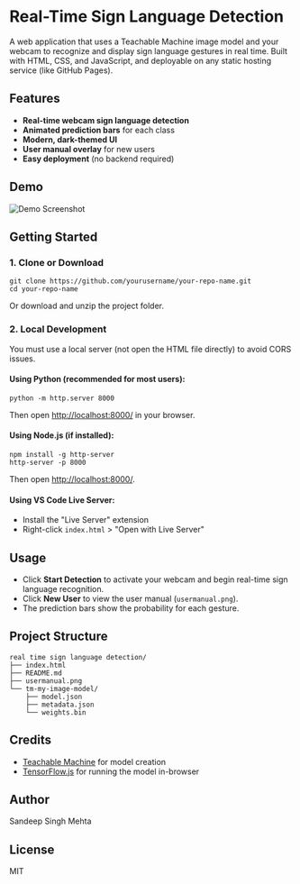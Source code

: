 # Real-Time Sign Language Detection

A web application that uses a Teachable Machine image model and your webcam to recognize and display sign language gestures in real time. Built with HTML, CSS, and JavaScript, and deployable on any static hosting service (like GitHub Pages).

## Features
- **Real-time webcam sign language detection**
- **Animated prediction bars** for each class
- **Modern, dark-themed UI**
- **User manual overlay** for new users
- **Easy deployment** (no backend required)

## Demo
![Demo Screenshot](demo.png)

## Getting Started

### 1. Clone or Download
```
git clone https://github.com/yourusername/your-repo-name.git
cd your-repo-name
```
Or download and unzip the project folder.

### 2. Local Development
You must use a local server (not open the HTML file directly) to avoid CORS issues.

#### Using Python (recommended for most users):
```
python -m http.server 8000
```
Then open [http://localhost:8000/](http://localhost:8000/) in your browser.

#### Using Node.js (if installed):
```
npm install -g http-server
http-server -p 8000
```
Then open [http://localhost:8000/](http://localhost:8000/).

#### Using VS Code Live Server:
- Install the "Live Server" extension
- Right-click `index.html` > "Open with Live Server"

## Usage
- Click **Start Detection** to activate your webcam and begin real-time sign language recognition.
- Click **New User** to view the user manual (`usermanual.png`).
- The prediction bars show the probability for each gesture.

## Project Structure
```
real time sign language detection/
├── index.html
├── README.md
├── usermanual.png
└── tm-my-image-model/
    ├── model.json
    ├── metadata.json
    └── weights.bin
```

## Credits
- [Teachable Machine](https://teachablemachine.withgoogle.com/) for model creation
- [TensorFlow.js](https://www.tensorflow.org/js) for running the model in-browser

## Author
Sandeep Singh Mehta

## License
MIT 